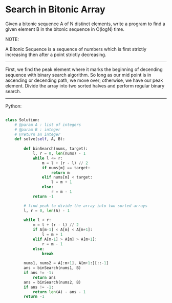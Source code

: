 # Search in Bitonic Array

Given a bitonic sequence A of N distinct elements, write a program to find
a given element B in the bitonic sequence in O(logN) time.

NOTE:

A Bitonic Sequence is a sequence of numbers which is first strictly increasing
then after a point strictly decreasing.

---

First, we find the peak element where it marks the beginning of decending
sequence with binary search algorithm. So long as our mid point is in ascending
or decending path, we move over; otherwise, we have our peak element. Divide
the array into two sorted halves and perform regular binary search.

---

Python:

```python

class Solution:
    # @param A : list of integers
    # @param B : integer
    # @return an integer
    def solve(self, A, B):
        
        def binSearch(nums, target):
            l, r = 0, len(nums) - 1
            while l <= r:
                m = l + (r - l) // 2
                if nums[m] == target:
                    return m
                elif nums[m] < target:
                    l = m + 1
                else:
                    r = m - 1
            return -1

        # find peak to divide the array into two sorted arrays
        l, r = 0, len(A) - 1
        
        while l < r:
            m = l + (r - l) // 2
            if A[m-1] < A[m] < A[m+1]:
                l = m + 1
            elif A[m-1] > A[m] > A[m+1]:
                r = m - 1
            else:
                break
        
        nums1, nums2 = A[:m+1], A[m+1:][::-1]
        ans = binSearch(nums1, B)
        if ans != -1:
            return ans
        ans = binSearch(nums2, B)
        if ans != -1:
            return len(A) - ans - 1
        return -1
```

